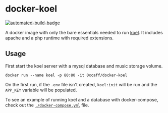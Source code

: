 docker-koel
===========

[![automated-build-badge]][docker-hub]

A docker image with only the bare essentials needed to run [koel]. It includes
apache and a php runtime with required extensions.

Usage
-----

First start the koel server with a mysql database and music storage volume.

    docker run --name koel -p 80:80 -it 0xcaff/docker-koel

On the first run, if the `.env` file isn't created, `koel:init` will be run and
the `APP_KEY` variable will be populated.

To see an example of running koel and a database with docker-compose, check out
the [`./docker-compose.yml`][compose] file.

[dbConfig]: https://github.com/phanan/koel/blob/baa5b7af13e7f66ff1d2df1778c65757a73e478f/config/database.php
[koel]: https://koel.phanan.net/
[compose]: ./docker-compose.yml

[automated-build-badge]: https://img.shields.io/docker/automated/0xcaff/koel.svg
[docker-hub]: https://hub.docker.com/r/0xcaff/koel/
